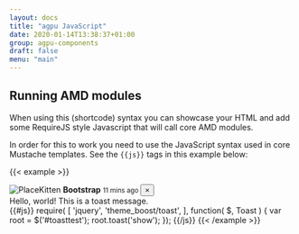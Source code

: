 ```yaml
---
layout: docs
title: "agpu JavaScript"
date: 2020-01-14T13:38:37+01:00
group: agpu-components
draft: false
menu: "main"
---
```


## Running AMD modules

When using this (shortcode) syntax you can showcase your HTML and add some RequireJS style Javascript that will call core AMD modules.

In order for this to work you need to use the JavaScript syntax used in core Mustache templates. See the ```{{js}}``` tags in this example below:

{{< example >}}
<div id="toasttest" role="alert" aria-live="assertive" aria-atomic="true" class="toast" data-autohide="false">
  <div class="toast-header">
    <img src="http://placekitten.com/50/50" class="rounded me-2" alt="PlaceKitten">
    <strong class="me-auto">Bootstrap</strong>
    <small>11 mins ago</small>
    <button type="button" class="ms-2 mb-1 btn-close" data-dismiss="toast" aria-label="Close">
      <span aria-hidden="true">&times;</span>
    </button>
  </div>
  <div class="toast-body">
    Hello, world! This is a toast message.
  </div>
</div>
{{#js}}
require(
[
    'jquery',
    'theme_boost/toast',
],
function(
    $,
    Toast
) {
    var root = $('#toasttest');
    root.toast('show');
});
{{/js}}
{{< /example >}}